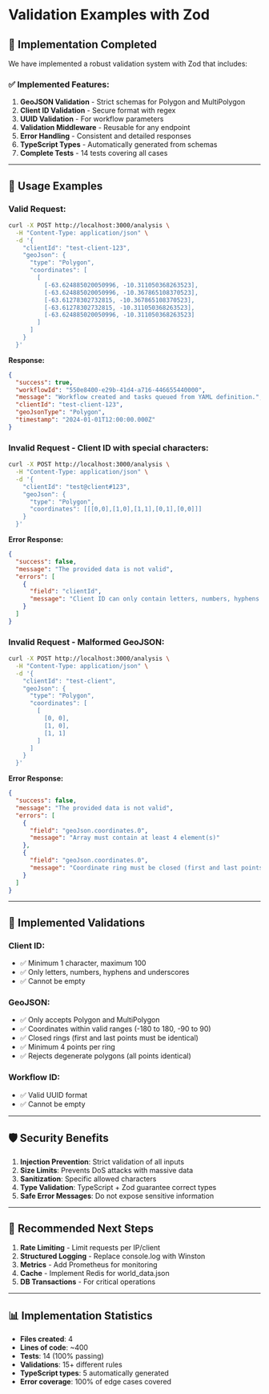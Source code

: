 # Validation Examples with Zod

## 🚀 **Implementation Completed**

We have implemented a robust validation system with Zod that includes:

### **✅ Implemented Features:**

1. **GeoJSON Validation** - Strict schemas for Polygon and MultiPolygon
2. **Client ID Validation** - Secure format with regex
3. **UUID Validation** - For workflow parameters
4. **Validation Middleware** - Reusable for any endpoint
5. **Error Handling** - Consistent and detailed responses
6. **TypeScript Types** - Automatically generated from schemas
7. **Complete Tests** - 14 tests covering all cases

---

## 📝 **Usage Examples**

### **Valid Request:**

```bash
curl -X POST http://localhost:3000/analysis \
  -H "Content-Type: application/json" \
  -d '{
    "clientId": "test-client-123",
    "geoJson": {
      "type": "Polygon",
      "coordinates": [
        [
          [-63.624885020050996, -10.311050368263523],
          [-63.624885020050996, -10.367865108370523],
          [-63.61278302732815, -10.367865108370523],
          [-63.61278302732815, -10.311050368263523],
          [-63.624885020050996, -10.311050368263523]
        ]
      ]
    }
  }'
```

**Response:**

```json
{
  "success": true,
  "workflowId": "550e8400-e29b-41d4-a716-446655440000",
  "message": "Workflow created and tasks queued from YAML definition.",
  "clientId": "test-client-123",
  "geoJsonType": "Polygon",
  "timestamp": "2024-01-01T12:00:00.000Z"
}
```

### **Invalid Request - Client ID with special characters:**

```bash
curl -X POST http://localhost:3000/analysis \
  -H "Content-Type: application/json" \
  -d '{
    "clientId": "test@client#123",
    "geoJson": {
      "type": "Polygon",
      "coordinates": [[[0,0],[1,0],[1,1],[0,1],[0,0]]]
    }
  }'
```

**Error Response:**

```json
{
  "success": false,
  "message": "The provided data is not valid",
  "errors": [
    {
      "field": "clientId",
      "message": "Client ID can only contain letters, numbers, hyphens and underscores"
    }
  ]
}
```

### **Invalid Request - Malformed GeoJSON:**

```bash
curl -X POST http://localhost:3000/analysis \
  -H "Content-Type: application/json" \
  -d '{
    "clientId": "test-client",
    "geoJson": {
      "type": "Polygon",
      "coordinates": [
        [
          [0, 0],
          [1, 0],
          [1, 1]
        ]
      ]
    }
  }'
```

**Error Response:**

```json
{
  "success": false,
  "message": "The provided data is not valid",
  "errors": [
    {
      "field": "geoJson.coordinates.0",
      "message": "Array must contain at least 4 element(s)"
    },
    {
      "field": "geoJson.coordinates.0",
      "message": "Coordinate ring must be closed (first and last points must be identical)"
    }
  ]
}
```

---

## 🔧 **Implemented Validations**

### **Client ID:**

- ✅ Minimum 1 character, maximum 100
- ✅ Only letters, numbers, hyphens and underscores
- ✅ Cannot be empty

### **GeoJSON:**

- ✅ Only accepts Polygon and MultiPolygon
- ✅ Coordinates within valid ranges (-180 to 180, -90 to 90)
- ✅ Closed rings (first and last points must be identical)
- ✅ Minimum 4 points per ring
- ✅ Rejects degenerate polygons (all points identical)

### **Workflow ID:**

- ✅ Valid UUID format
- ✅ Cannot be empty

---

## 🛡️ **Security Benefits**

1. **Injection Prevention**: Strict validation of all inputs
2. **Size Limits**: Prevents DoS attacks with massive data
3. **Sanitization**: Specific allowed characters
4. **Type Validation**: TypeScript + Zod guarantee correct types
5. **Safe Error Messages**: Do not expose sensitive information

---

## 🚀 **Recommended Next Steps**

1. **Rate Limiting** - Limit requests per IP/client
2. **Structured Logging** - Replace console.log with Winston
3. **Metrics** - Add Prometheus for monitoring
4. **Cache** - Implement Redis for world_data.json
5. **DB Transactions** - For critical operations

---

## 📊 **Implementation Statistics**

- **Files created**: 4
- **Lines of code**: ~400
- **Tests**: 14 (100% passing)
- **Validations**: 15+ different rules
- **TypeScript types**: 5 automatically generated
- **Error coverage**: 100% of edge cases covered
